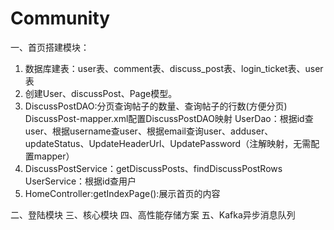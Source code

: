 # Community

一、首页搭建模块：
1.	数据库建表：user表、comment表、discuss_post表、login_ticket表、user表
2.	创建User、discussPost、Page模型。
3.	DiscussPostDAO:分页查询帖子的数量、查询帖子的行数(方便分页)
  DiscussPost-mapper.xml配置DiscussPostDAO映射
  UserDao：根据id查user、根据username查user、根据email查询user、adduser、updateStatus、UpdateHeaderUrl、UpdatePassword（注解映射，无需配置mapper）
4.	DiscussPostService：getDiscussPosts、findDiscussPostRows
  UserService：根据id查用户
5.	HomeController:getIndexPage():展示首页的内容

二、登陆模块
三、核心模块
四、高性能存储方案
五、Kafka异步消息队列
